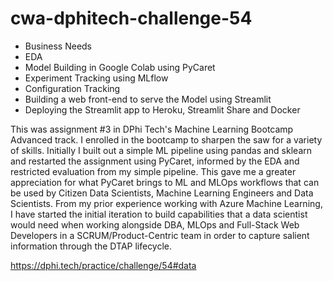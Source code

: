 # cwa-dphitech-challenge-54
* Business Needs
* EDA
* Model Building in Google Colab using PyCaret
* Experiment Tracking using MLflow
* Configuration Tracking
* Building a web front-end to serve the Model using Streamlit
* Deploying the Streamlit app to Heroku, Streamlit Share and Docker

This was assignment #3 in DPhi Tech's Machine Learning Bootcamp Advanced track. I enrolled in the bootcamp to sharpen the saw for a variety of skills.
Initially I built out a simple ML pipeline using pandas and sklearn and restarted the assignment using PyCaret, informed by the EDA and restricted evaluation
from my simple pipeline. This gave me a greater appreciation for what PyCaret brings to ML and MLOps workflows that can be used by Citizen Data Scientists, Machine Learning Engineers and Data Scientists.
From my prior experience working with Azure Machine Learning, I have started the initial iteration to build capabilities that a data scientist would need
when working alongside DBA, MLOps and Full-Stack Web Developers in a SCRUM/Product-Centric team in order to capture salient information through the DTAP lifecycle.


https://dphi.tech/practice/challenge/54#data
